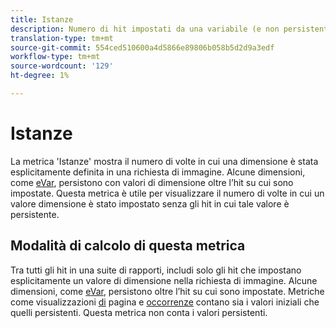 ```yaml
---
title: Istanze
description: Numero di hit impostati da una variabile (e non persistenti).
translation-type: tm+mt
source-git-commit: 554ced510600a4d5866e89806b058b5d2d9a3edf
workflow-type: tm+mt
source-wordcount: '129'
ht-degree: 1%

---
```



# Istanze

La metrica &#39;Istanze&#39; mostra il numero di volte in cui una dimensione è stata esplicitamente definita in una richiesta di immagine. Alcune dimensioni, come [eVar](../dimensions/evar.md), persistono con valori di dimensione oltre l’hit su cui sono impostate. Questa metrica è utile per visualizzare il numero di volte in cui un valore dimensione è stato impostato senza gli hit in cui tale valore è persistente.

## Modalità di calcolo di questa metrica

Tra tutti gli hit in una suite di rapporti, includi solo gli hit che impostano esplicitamente un valore di dimensione nella richiesta di immagine. Alcune dimensioni, come [eVar](../dimensions/evar.md), persistono oltre l’hit su cui sono impostate. Metriche come visualizzazioni [di](page-views.md) pagina e [occorrenze](occurrences.md) contano sia i valori iniziali che quelli persistenti. Questa metrica non conta i valori persistenti.